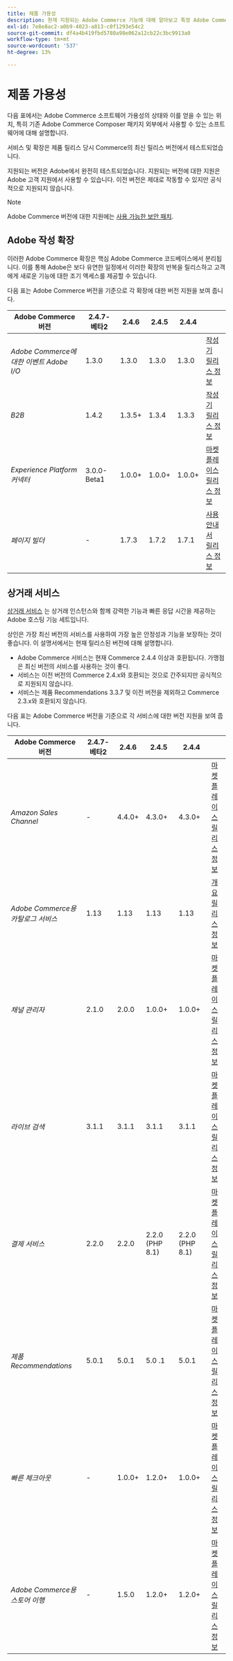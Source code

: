 ```yaml
---
title: 제품 가용성
description: 현재 지원되는 Adobe Commerce 기능에 대해 알아보고 특정 Adobe Commerce 릴리스와의 호환성을 확인합니다.
exl-id: 7e8e8ac2-a0b9-4023-a813-c0f1293e54c2
source-git-commit: df4a4b419fbd5780a98e062a12cb22c3bc9913a0
workflow-type: tm+mt
source-wordcount: '537'
ht-degree: 13%

---
```


# 제품 가용성

다음 표에서는 Adobe Commerce 소프트웨어 가용성의 상태와 이를 얻을 수 있는 위치, 특히 기존 Adobe Commerce Composer 패키지 외부에서 사용할 수 있는 소프트웨어에 대해 설명합니다.

서비스 및 확장은 제품 릴리스 당시 Commerce의 최신 릴리스 버전에서 테스트되었습니다.

지원되는 버전은 Adobe에서 완전히 테스트되었습니다. 지원되는 버전에 대한 지원은 Adobe 고객 지원에서 사용할 수 있습니다. 이전 버전은 제대로 작동할 수 있지만 공식적으로 지원되지 않습니다.

>[!NOTE]
>
>Adobe Commerce 버전에 대한 지원에는 [사용 가능한 보안 패치](versions.md).

## Adobe 작성 확장

이러한 Adobe Commerce 확장은 핵심 Adobe Commerce 코드베이스에서 분리됩니다. 이를 통해 Adobe은 보다 유연한 일정에서 이러한 확장의 반복을 릴리스하고 고객에게 새로운 기능에 대한 조기 액세스를 제공할 수 있습니다.


다음 표는 Adobe Commerce 버전을 기준으로 각 확장에 대한 버전 지원을 보여 줍니다.

| **Adobe Commerce 버전** | 2.4.7-베타2 | 2.4.6 | 2.4.5 | 2.4.4 |                                                                                                                                                                                                                                          |
|---------------------------------------|-------------|--------|--------|--------|------------------------------------------------------------------------------------------------------------------------------------------------------------------------------------------------------------------------------------------|
| _Adobe Commerce에 대한 이벤트 Adobe I/O_ | 1.3.0 | 1.3.0 | 1.3.0 | 1.3.0 | [작성기](https://developer.adobe.com/commerce/extensibility/events/installation/) <br/>[릴리스 정보](https://developer.adobe.com/commerce/extensibility/events/release-notes/) |
| _B2B_ | 1.4.2 | 1.3.5+ | 1.3.4 | 1.3.3 | [작성기](https://experienceleague.adobe.com/docs/commerce-admin/b2b/install.html) <br/> [릴리스 정보](https://experienceleague.adobe.com/docs/commerce-admin/b2b/release-notes.html) |
| _Experience Platform 커넥터_ | 3.0.0-Beta1 | 1.0.0+ | 1.0.0+ | 1.0.0+ | [마켓플레이스](https://commercemarketplace.adobe.com/magento-experience-platform-connector.html)<br/>[릴리스 정보](https://experienceleague.adobe.com/docs/commerce-merchant-services/experience-platform-connector/release-notes.html) |
| _페이지 빌더_ | - | 1.7.3 | 1.7.2 | 1.7.1 | [사용 안내서](https://experienceleague.adobe.com/docs/commerce-admin/page-builder/guide-overview.html)<br/> [릴리스 정보](https://experienceleague.adobe.com/docs/commerce-admin/page-builder/release-notes.html) |

## 상거래 서비스

[상거래 서비스](https://experienceleague.adobe.com/docs/commerce-merchant-services/user-guides/home.html) 는 상거래 인스턴스와 함께 강력한 기능과 빠른 응답 시간을 제공하는 Adobe 호스팅 기능 세트입니다.

상인은 가장 최신 버전의 서비스를 사용하여 가장 높은 안정성과 기능을 보장하는 것이 좋습니다. 이 설명서에서는 현재 릴리스된 버전에 대해 설명합니다.

* Adobe Commerce 서비스는 현재 Commerce 2.4.4 이상과 호환됩니다. 가맹점은 최신 버전의 서비스를 사용하는 것이 좋다.
* 서비스는 이전 버전의 Commerce 2.4.x와 호환되는 것으로 간주되지만 공식적으로 지원되지 않습니다.
* 서비스는 제품 Recommendations 3.3.7 및 이전 버전을 제외하고 Commerce 2.3.x와 호환되지 않습니다.

다음 표는 Adobe Commerce 버전을 기준으로 각 서비스에 대한 버전 지원을 보여 줍니다.

| **Adobe Commerce 버전** | 2.4.7-베타2 | 2.4.6 | 2.4.5 | 2.4.4 |                                                                                                                                                                                                                                                |
|----------------------------------------|-------------|--------|-----------------|-----------------|------------------------------------------------------------------------------------------------------------------------------------------------------------------------------------------------------------------------------------------------|
| _Amazon Sales Channel_ | - | 4.4.0+ | 4.3.0+ | 4.3.0+ | [마켓플레이스](https://commercemarketplace.adobe.com/magento-module-amazon.html)<br/> [릴리스 정보](https://experienceleague.adobe.com/docs/commerce-channels/amazon/release-notes.html) |
| _Adobe Commerce용 카탈로그 서비스_ | 1.13 | 1.13 | 1.13 | 1.13 | [개요](https://experienceleague.adobe.com/docs/commerce-merchant-services/catalog-service/guide-overview.html)<br/> [릴리스 정보](https://experienceleague.adobe.com/docs/commerce-merchant-services/catalog-service/release-notes.html) |
| _채널 관리자_ | 2.1.0 | 2.0.0 | 1.0.0+ | 1.0.0+ | [마켓플레이스](https://commercemarketplace.adobe.com/magento-channel-manager.html)<br/> [릴리스 정보](https://experienceleague.adobe.com/docs/commerce-channels/channel-manager/release-notes.html) |
| _라이브 검색_ | 3.1.1 | 3.1.1 | 3.1.1 | 3.1.1 | [마켓플레이스](https://commercemarketplace.adobe.com/magento-live-search.html)<br/>[릴리스 정보](https://experienceleague.adobe.com/docs/commerce-merchant-services/live-search/release-notes.html) |
| _결제 서비스_ | 2.2.0 | 2.2.0 | 2.2.0 (PHP 8.1) | 2.2.0 (PHP 8.1) | [마켓플레이스](https://commercemarketplace.adobe.com/magento-payment-services.html)<br/> [릴리스 정보](https://commercemarketplace.adobe.com/magento-payment-services.html) |
| _제품 Recommendations_ | 5.0.1 | 5.0.1 | 5.0 .1 | 5.0.1 | [마켓플레이스](https://commercemarketplace.adobe.com/magento-product-recommendations.html)<br/> [릴리스 정보](https://experienceleague.adobe.com/docs/commerce-merchant-services/product-recommendations/release-notes.html) |
| _빠른 체크아웃_ | - | 1.0.0+ | 1.2.0+ | 1.0.0+ | [마켓플레이스](https://commercemarketplace.adobe.com/magento-quick-checkout.html)<br/> [릴리스 정보](https://experienceleague.adobe.com/docs/commerce-merchant-services/product-recommendations/release-notes.html) |
| _Adobe Commerce용 스토어 이행_ | - | 1.5.0 | 1.2.0+ | 1.2.0+ | [마켓플레이스](https://commercemarketplace.adobe.com/store-fulfillment-magento-walmart.html)<br/> [릴리스 정보](https://experienceleague.adobe.com/docs/commerce-merchant-services/store-fulfillment/release-notes.html) |
